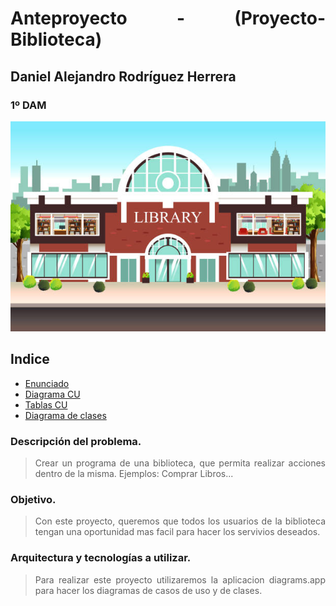<div align="justify">

# Anteproyecto - (Proyecto-Biblioteca)

## Daniel Alejandro Rodríguez Herrera
### 1º DAM
<div align="center">
<img src="img/biblioteca.jpg" />
</div>

## Indice

- [Enunciado](../Diagramas-cu-y-clases/README.md/#enunciado)
- [Diagrama CU](../Diagramas-cu-y-clases/README.md)
- [Tablas CU](../Diagramas-cu-y-clases/README.md/#tabla-de-casos-de-uso)
- [Diagrama de clases](../Diagramas-cu-y-clases/README.md)

### Descripción del problema.

>Crear un programa de una biblioteca, que permita realizar acciones dentro de la misma. 
Ejemplos: Comprar Libros...
### Objetivo.

>Con este proyecto, queremos que todos los usuarios de la biblioteca tengan una oportunidad mas facil para hacer los servivios deseados.


### Arquitectura y tecnologías a utilizar.

>Para realizar este proyecto utilizaremos la aplicacion diagrams.app para hacer los diagramas de casos de uso y de clases. 





</div>
